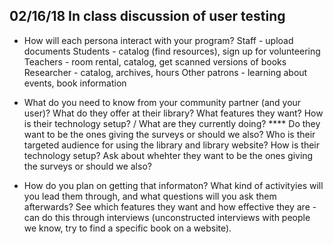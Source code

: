 ## 02/16/18 In class discussion of user testing

* How will each persona interact with your program?
	Staff - upload documents
	Students - catalog (find resources), sign up for volunteering
	Teachers - room rental, catalog, get scanned versions of books
	Researcher - catalog, archives, hours
	Other patrons - learning about events, book information
	
* What do you need to know from your community partner (and your user)?
	What do they offer at their library?
	What features they want?
	How is their technology setup? / What are they currently doing? ****
	Do they want to be the ones giving the surveys or should we also?
	Who is their targeted audience for using the library and library website?
	How is their technology setup?
	Ask about whehter they want to be the ones giving the surveys or should we also?
	
* How do you plan on getting that informaton? What kind of activityies will you lead them through, and what questions will you ask them afterwards?
	See which features they want and how effective they are - can do this through interviews (unconstructed interviews with people we know, try to find a specific book on a website).